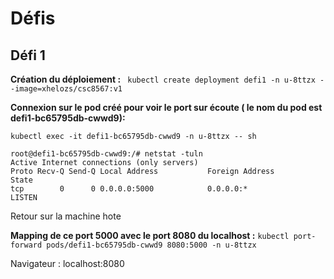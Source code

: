 # Défis

## Défi 1

**Création du déploiement :**
``` kubectl create deployment defi1 -n u-8ttzx --image=xhelozs/csc8567:v1```

**Connexion sur le pod créé pour voir le port sur écoute ( le nom du pod est defi1-bc65795db-cwwd9):** 

```kubectl exec -it defi1-bc65795db-cwwd9 -n u-8ttzx -- sh ```

```
root@defi1-bc65795db-cwwd9:/# netstat -tuln
Active Internet connections (only servers)
Proto Recv-Q Send-Q Local Address           Foreign Address         State      
tcp        0      0 0.0.0.0:5000            0.0.0.0:*               LISTEN  

```
<p>Retour sur la machine hote</p>

**Mapping de ce port 5000 avec le port 8080 du localhost :**
``` kubectl port-forward pods/defi1-bc65795db-cwwd9 8080:5000 -n u-8ttzx ```

Navigateur : localhost:8080
